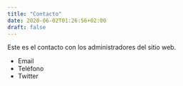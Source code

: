 ```yaml
---
title: "Contacto"
date: 2020-06-02T01:26:56+02:00
draft: false
---
```


Este es el contacto con los administradores del sitio web.

- Email
- Teléfono
- Twitter